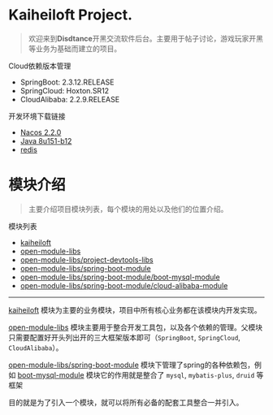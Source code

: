 # Kaiheiloft Project.

> 欢迎来到**Disdtance**开黑交流软件后台。主要用于帖子讨论，游戏玩家开黑等业务为基础而建立的项目。

Cloud依赖版本管理

- SpringBoot: 2.3.12.RELEASE
- SpringCloud: Hoxton.SR12
- CloudAlibaba: 2.2.9.RELEASE

开发环境下载链接

- [Nacos 2.2.0](https://github.com/alibaba/nacos)
- [Java 8u151-b12](https://repo.huaweicloud.com/java/jdk/8u151-b12/)
- [redis](https://redis.io/)

# 模块介绍

> 主要介绍项目模块列表，每个模块的用处以及他们的位置介绍。

模块列表

- [kaiheiloft](https://github.com/amaoai/open-black/tree/master/kaiheiloft)
- [open-module-libs](https://github.com/amaoai/open-black/tree/master/open-module-libs)
- [open-module-libs/project-devtools-libs](https://github.com/amaoai/open-black/tree/master/open-module-libs/project-devtools-libs)
- [open-module-libs/spring-boot-module](https://github.com/amaoai/open-black/tree/master/open-module-libs/spring-boot-module)
- [open-module-libs/spring-boot-module/boot-mysql-module](https://github.com/amaoai/open-black/tree/master/open-module-libs/spring-boot-module/boot-mysql-module)
- [open-module-libs/spring-boot-module/cloud-alibaba-module](https://github.com/amaoai/open-black/tree/master/open-module-libs/spring-boot-module/cloud-alibaba-module)

----

[kaiheiloft](https://github.com/amaoai/open-black/tree/master/kaiheiloft) 模块为主要的业务模块，项目中所有核心业务都在该模块内开发实现。

[open-module-libs](https://github.com/amaoai/open-black/tree/master/open-module-libs) 模块主要用于整合开发工具包，以及各个依赖的管理。父模块只需要配置好开头列出开的三大框架版本即可（``SpringBoot``, ``SpringCloud``, ``CloudAlibaba``）。

[open-module-libs/spring-boot-module](https://github.com/amaoai/open-black/tree/master/open-module-libs/spring-boot-module) 模块下管理了spring的各种依赖包，例如 [boot-mysql-module](https://github.com/amaoai/open-black/tree/master/open-module-libs/spring-boot-module/boot-mysql-module) 模块它的作用就是整合了 ``mysql``, ``mybatis-plus``, ``druid`` 等框架

目的就是为了引入一个模块，就可以将所有必备的配套工具整合一并引入。
